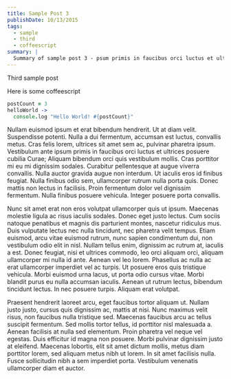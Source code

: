 ```yaml
---
title: Sample Post 3
publishDate: 10/13/2015
tags:
  - sample
  - third
  - coffeescript
summary: |
  Summary of sample post 3 - psum primis in faucibus orci luctus et ultrices posuere cubilia Curae;
---
```


Third sample post

Here is some coffeescript

```coffeescript
postCount = 3
helloWorld ->
  console.log "Hello World! #{postCount}"
```

Nullam euismod ipsum et erat bibendum hendrerit. Ut at diam velit. Suspendisse potenti. Nulla a dui fermentum, accumsan est luctus, convallis metus. Cras felis lorem, ultrices sit amet sem ac, pulvinar pharetra ipsum. Vestibulum ante ipsum primis in faucibus orci luctus et ultrices posuere cubilia Curae; Aliquam bibendum orci quis vestibulum mollis. Cras porttitor mi eu mi dignissim sodales. Curabitur pellentesque at augue viverra convallis. Nulla auctor gravida augue non interdum. Ut iaculis eros id finibus feugiat. Nulla finibus odio sem, ullamcorper rutrum nulla porta quis. Donec mattis non lectus in facilisis. Proin fermentum dolor vel dignissim fermentum. Nulla finibus posuere vehicula. Integer posuere porta convallis.

Nunc sit amet erat non eros volutpat ullamcorper quis ut ipsum. Maecenas molestie ligula ac risus iaculis sodales. Donec eget justo lectus. Cum sociis natoque penatibus et magnis dis parturient montes, nascetur ridiculus mus. Duis vulputate lectus nec nulla tincidunt, nec pharetra velit tempus. Etiam euismod, arcu vitae euismod rutrum, nunc sapien condimentum dui, non vestibulum odio elit in nisl. Nullam tellus enim, dignissim ac rutrum at, iaculis a est. Donec feugiat, nisi et ultrices commodo, leo orci aliquam orci, aliquam ullamcorper mi nulla id ante. Aenean vel leo lorem. Phasellus ac nulla ac erat ullamcorper imperdiet vel ac turpis. Ut posuere eros quis tristique vehicula. Morbi euismod urna lacus, ut porta odio cursus vitae. Morbi blandit purus eu nulla accumsan iaculis. Aenean ut rutrum lectus, bibendum tincidunt lectus. In nec posuere turpis. Aliquam erat volutpat.

Praesent hendrerit laoreet arcu, eget faucibus tortor aliquam ut. Nullam justo justo, cursus quis dignissim ac, mattis at nisi. Nunc maximus velit risus, non faucibus nulla tristique sed. Maecenas faucibus arcu ac tellus suscipit fermentum. Sed mollis tortor tellus, id porttitor nisl malesuada a. Aenean facilisis at nulla sed elementum. Proin pharetra vel neque vel egestas. Duis efficitur id magna non posuere. Morbi pulvinar dignissim justo at eleifend. Maecenas lobortis, elit sit amet dictum mollis, metus diam porttitor lorem, sed aliquam metus nibh ut lorem. In sit amet facilisis nulla. Fusce sollicitudin nibh a sem imperdiet porta. Vestibulum venenatis ullamcorper diam et auctor.
